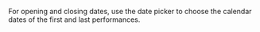 For opening and closing dates, use the date picker to choose the calendar dates of the first and last performances.